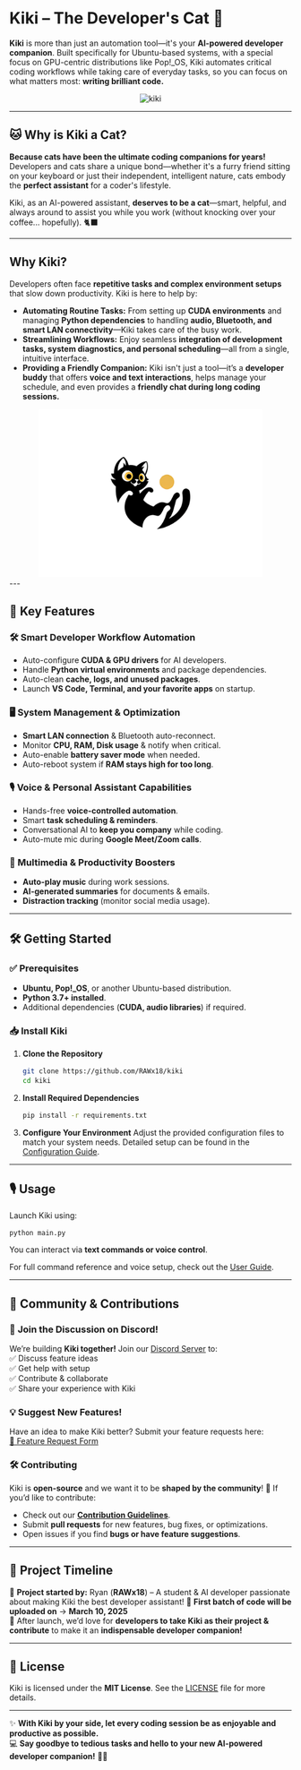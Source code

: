 # Kiki – The Developer's Cat 🚀

**Kiki** is more than just an automation tool—it's your **AI-powered developer companion**. Built specifically for Ubuntu-based systems, with a special focus on GPU-centric distributions like Pop!_OS, Kiki automates critical coding workflows while taking care of everyday tasks, so you can focus on what matters most: **writing brilliant code.**

<div align="center">
    <img src="kiki_playful.gif" alt="kiki" />
</div>


---

## 🐱 Why is Kiki a Cat?

**Because cats have been the ultimate coding companions for years!**  
Developers and cats share a unique bond—whether it's a furry friend sitting on your keyboard or just their independent, intelligent nature, cats embody the **perfect assistant** for a coder's lifestyle.  

Kiki, as an AI-powered assistant, **deserves to be a cat**—smart, helpful, and always around to assist you while you work (without knocking over your coffee... hopefully). 🐈‍⬛

---

## Why Kiki?

Developers often face **repetitive tasks and complex environment setups** that slow down productivity. Kiki is here to help by:

- **Automating Routine Tasks:** From setting up **CUDA environments** and managing **Python dependencies** to handling **audio, Bluetooth, and smart LAN connectivity**—Kiki takes care of the busy work.  
- **Streamlining Workflows:** Enjoy seamless **integration of development tasks, system diagnostics, and personal scheduling**—all from a single, intuitive interface.  
- **Providing a Friendly Companion:** Kiki isn't just a tool—it’s a **developer buddy** that offers **voice and text interactions**, helps manage your schedule, and even provides a **friendly chat during long coding sessions.**  

<div align="center">
    <img src="kiki_logo.png" width="400" height="300" />
</div>
---

## 🚀 Key Features

### 🛠️ Smart Developer Workflow Automation
- Auto-configure **CUDA & GPU drivers** for AI developers.  
- Handle **Python virtual environments** and package dependencies.  
- Auto-clean **cache, logs, and unused packages**.  
- Launch **VS Code, Terminal, and your favorite apps** on startup.  

### 🖥️ System Management & Optimization
- **Smart LAN connection** & Bluetooth auto-reconnect.  
- Monitor **CPU, RAM, Disk usage** & notify when critical.  
- Auto-enable **battery saver mode** when needed.  
- Auto-reboot system if **RAM stays high for too long**.  

### 🎙️ Voice & Personal Assistant Capabilities
- Hands-free **voice-controlled automation**.  
- Smart **task scheduling & reminders**.  
- Conversational AI to **keep you company** while coding.  
- Auto-mute mic during **Google Meet/Zoom calls**.  

### 🎵 Multimedia & Productivity Boosters
- **Auto-play music** during work sessions.  
- **AI-generated summaries** for documents & emails.  
- **Distraction tracking** (monitor social media usage).  

---

## 🛠️ Getting Started

### ✅ Prerequisites
- **Ubuntu, Pop!_OS**, or another Ubuntu-based distribution.  
- **Python 3.7+ installed**.  
- Additional dependencies (**CUDA, audio libraries**) if required.  

### 📥 Install Kiki

1. **Clone the Repository**
   ```bash
   git clone https://github.com/RAWx18/kiki
   cd kiki
   ```

2. **Install Required Dependencies**
   ```bash
   pip install -r requirements.txt
   ```

3. **Configure Your Environment**
   Adjust the provided configuration files to match your system needs. Detailed setup can be found in the [Configuration Guide](docs/configuration.md).  

---

## 🎙️ Usage

Launch Kiki using:
```bash
python main.py
```
You can interact via **text commands or voice control**.  

For full command reference and voice setup, check out the [User Guide](docs/user_guide.md).  

---

## 🌟 Community & Contributions

### 📢 **Join the Discussion on Discord!**  
We’re building **Kiki together!** Join our [Discord Server](https://discord.gg/g4TMUy3c) to:  
✅ Discuss feature ideas  
✅ Get help with setup  
✅ Contribute & collaborate  
✅ Share your experience with Kiki  

### 💡 **Suggest New Features!**  
Have an idea to make Kiki better? Submit your feature requests here:  
[📩 Feature Request Form](https://forms.gle/m6965mdztYdE6A8i6)  

### 🛠️ Contributing  
Kiki is **open-source** and we want it to be **shaped by the community**! 🚀 If you’d like to contribute:  
- Check out our **[Contribution Guidelines](CONTRIBUTING.md)**.  
- Submit **pull requests** for new features, bug fixes, or optimizations.  
- Open issues if you find **bugs or have feature suggestions**.  

---

## 📅 Project Timeline  

🚀 **Project started by:** Ryan (**RAWx18**) – A student & AI developer passionate about making Kiki the best developer assistant! 
📅 **First batch of code will be uploaded on** → **March 10, 2025**  
📢 After launch, we’d love for **developers to take Kiki as their project & contribute** to make it an **indispensable developer companion!**  

---

## 📜 License

Kiki is licensed under the **MIT License**. See the [LICENSE](LICENSE) file for more details.

---

✨ **With Kiki by your side, let every coding session be as enjoyable and productive as possible.**  
💻 **Say goodbye to tedious tasks and hello to your new AI-powered developer companion!** 🚀🐱
